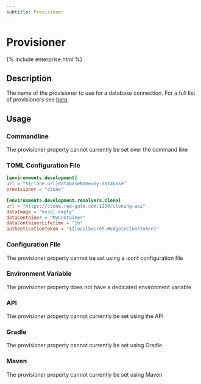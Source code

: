 ```yaml
---
subtitle: Provisioner
---
```


# Provisioner
{% include enterprise.html %}

## Description
The name of the provisioner to use for a database connection. For a full list of provisioners see [here](Configuration/Provisioners).

## Usage

### Commandline
The provisioner property cannot currently be set over the command line

### TOML Configuration File
```toml
[environments.development]
url = "${clone.url}databaseName=my-database"
provisioner = "clone"

[environments.development.resolvers.clone]
url = "https://clone.red-gate.com:1234/cloning-api"
dataImage = "mssql-empty"
dataContainer = "MyContainer"
dataContainerLifetime = "1h"
authenticationToken = "${localSecret.RedgateCloneToken}"
```

### Configuration File
The provisioner property cannot be set using a .conf configuration file

### Environment Variable
The provisioner property does not have a dedicated environment variable

### API
The provisioner property cannot currently be set using the API

### Gradle
The provisioner property cannot currently be set using Gradle

### Maven
The provisioner property cannot currently be set using Maven
